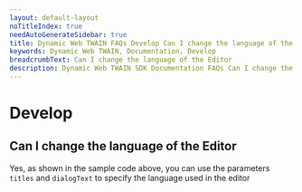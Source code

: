 ```yaml
---
layout: default-layout
noTitleIndex: true
needAutoGenerateSidebar: true
title: Dynamic Web TWAIN FAQs Develop Can I change the language of the Editor
keywords: Dynamic Web TWAIN, Documentation, Develop
breadcrumbText: Can I change the language of the Editor
description: Dynamic Web TWAIN SDK Documentation FAQs Can I change the language of the Editor
---
```


# Develop

## Can I change the language of the Editor

Yes, as shown in the sample code above, you can use the parameters `titles` and `dialogText` to specify the language used in the editor